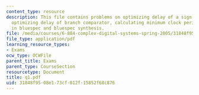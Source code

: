 ```yaml
---
content_type: resource
description: This file contains problems on optimizing delay of a sign-extension circuit,
  optimizing delay of branch comparator, calculating minimum clock period, rule firing
  in bluespec and bluespec synthesis.
file: /media/courses/6-884-complex-digital-systems-spring-2005/31848f9508e173cf812f15852f68c876_q1.pdf
file_type: application/pdf
learning_resource_types:
- Exams
ocw_type: OCWFile
parent_title: Exams
parent_type: CourseSection
resourcetype: Document
title: q1.pdf
uid: 31848f95-08e1-73cf-812f-15852f68c876
---
```

